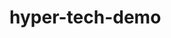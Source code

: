# hyper-tech-demo

<!-- How to Run

Open the project folder in VS Code.

Make sure you have the Live Server extension installed.

Right-click on index.html and select "Open with Live Server".

The project will open in your default web browser.

Features

Basic HTML structure

Simple CSS styling

JavaScript functionality -->